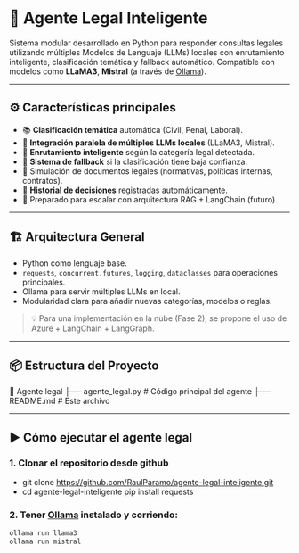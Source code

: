 # 🤖 Agente Legal Inteligente

Sistema modular desarrollado en Python para responder consultas legales utilizando múltiples Modelos de Lenguaje (LLMs) locales con enrutamiento inteligente, clasificación temática y fallback automático. Compatible con modelos como **LLaMA3**, **Mistral** (a través de [Ollama](https://ollama.com/)).

---

## ⚙️ Características principales

- 📚 **Clasificación temática** automática (Civil, Penal, Laboral).
- 🧠 **Integración paralela de múltiples LLMs locales** (LLaMA3, Mistral).
- 🧭 **Enrutamiento inteligente** según la categoría legal detectada.
- 🔁 **Sistema de fallback** si la clasificación tiene baja confianza.
- 📄 Simulación de documentos legales (normativas, políticas internas, contratos).
- 🧾 **Historial de decisiones** registradas automáticamente.
- 📡 Preparado para escalar con arquitectura RAG + LangChain (futuro).

---

## 🏗️ Arquitectura General

- Python como lenguaje base.
- `requests`, `concurrent.futures`, `logging`, `dataclasses` para operaciones principales.
- Ollama para servir múltiples LLMs en local.
- Modularidad clara para añadir nuevas categorías, modelos o reglas.

> 💡 Para una implementación en la nube (Fase 2), se propone el uso de Azure + LangChain + LangGraph.

---

## 📦 Estructura del Proyecto
📁 Agente legal
├── agente_legal.py # Código principal del agente
├── README.md # Este archivo

---

## ▶️ Cómo ejecutar el agente legal
### 1. Clonar el repositorio desde github
- git clone https://github.com/RaulParamo/agente-legal-inteligente.git
- cd agente-legal-inteligente  pip install requests
### 2. Tener [Ollama](https://ollama.com) instalado y corriendo:

```bash
ollama run llama3
ollama run mistral

